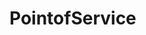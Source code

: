 # PointofService   

<script src="https://unpkg.com/@stoplight/elements/web-components.min.js"></script>
<link rel="stylesheet" href="https://unpkg.com/@stoplight/elements/styles.min.css">

<elements-api
  apiDescriptionUrl="PointofService.yaml"
  layout="sidebar"
  router="hash"
  hideTryIt="false"
  hideSchemas="false"
  hideInternal="false"
/>